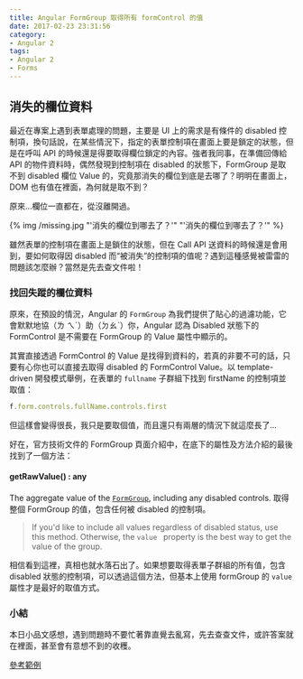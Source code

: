 ```yaml
---
title: Angular FormGroup 取得所有 formControl 的值
date: 2017-02-23 23:31:56
category:
- Angular 2
tags:
- Angular 2
- Forms
---
```


## 消失的欄位資料

最近在專案上遇到表單處理的問題，主要是 UI 上的需求是有條件的 disabled 控制項，換句話說，在某些情況下，指定的表單控制項在畫面上要是鎖定的狀態，但是在呼叫 API 的時候還是得要取得欄位鎖定的內容。強者我同事，在準備回傳給 API 的物件資料時，偶然發現到控制項在 disabled 的狀態下，FormGroup 是取不到 disabled 欄位 Value 的，究竟那消失的欄位到底是去哪了？明明在畫面上，DOM 也有值在裡面，為何就是取不到？

原來...欄位一直都在，從沒離開過。

<!--more-->

{% img /missing.jpg "'消失的欄位到哪去了？'" "'消失的欄位到哪去了？'" %}

雖然表單的控制項在畫面上是鎖住的狀態，但在 Call API 送資料的時候還是會用到，要如何取得因 disabled 而“被消失”的控制項的值呢？遇到這種感覺被雷雷的問題該怎麼辦？當然是先去查文件啦！

### 找回失蹤的欄位資料

原來，在預設的情況，Angular 的 `FormGroup` 為我們提供了貼心的過濾功能，它會默默地協（ㄌ ㄟˊ）助（ㄉㄠˋ）你，Angular 認為 Disabled 狀態下的 FormControl 是不需要在 FormGroup 的 Value 屬性中顯示的。

其實直接透過 FormControl 的 Value 是找得到資料的，若真的非要不可的話，只要有心你也可以直接去取得 disabled 的 FormControl Value。以 template-driven 開發模式舉例，在表單的 `fullname` 子群組下找到 firstName 的控制項並取值：

```typescript
f.form.controls.fullName.controls.first
```

但這樣會變得很長，我只是要取個值，而且還只有兩層的情況下就這麼長了...

好在，官方技術文件的 FormGroup 頁面介紹中，在底下的屬性及方法介紹的最後找到了一個方法：

#### getRawValue() : any

The aggregate value of the [`FormGroup`](https://angular.io/docs/ts/latest/api/forms/index/FormGroup-class.html), including any disabled controls.
取得整個 FormGroup 的值，包含任何被 disabled 的控制項。

> If you'd like to include all values regardless of disabled status, use this method. Otherwise, the `value `    property is the best way to get the value of the group.

相信看到這裡，真相也就水落石出了。如果想要取得表單子群組的所有值，包含 disabled 狀態的控制項，可以透過這個方法，但基本上使用 formGroup 的 `value` 屬性才是最好的取值方式。

### 小結

本日小品文感想，遇到問題時不要忙著靠直覺去亂寫，先去查查文件，或許答案就在裡面，甚至會有意想不到的收穫。

[參考範例](https://plnkr.co/edit/ASkNmDyvxaKx3V6rbNIM?p=preview)